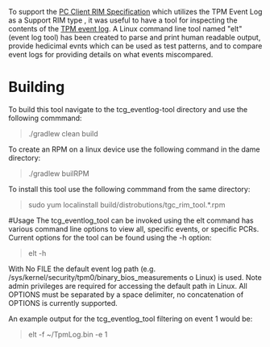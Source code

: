 To support the [PC Client RIM Specification](https://trustedcomputinggroup.org/wp-content/uploads/TCG_PC_Client_RIM_r0p15_15june2020.pdf) which utilizes the TPM Event Log as a Support RIM type , it was useful to 
have a tool for inspecting the contents of the [TPM event log](https://github.com/nsacyber/HIRS/wiki/TPM-Event-Logs). A Linux command line tool named "elt" (event log tool) has been 
created to parse and print human readable output, provide hedicimal evnts which can be used as test patterns, and to 
compare event logs for providing details on what events miscompared. 

# Building
To build this tool navigate to the tcg_eventlog-tool directory and use the following commmand: 
> ./gradlew clean build

To create an RPM on a linux device use the following command in the dame directory:
> ./gradlew builRPM

To install this tool use the following commmand from the same directory:
> sudo yum localinstall build/distrobutions/tgc_rim_tool.*.rpm

#Usage
The tcg_eventlog_tool can be invoked using the elt command has various command line options to view all, specific events,
or specific PCRs. 
Current options for the tool can be found using the -h option:

> elt -h

With No FILE the default event log path (e.g. /sys/kernel/security/tpm0/binary_bios_measurements o  Linux) is used.
 Note admin privileges are required for accessing the default path in Linux.
All OPTIONS must be separated by a space delimiter, no concatenation of OPTIONS is currently supported.

An example output for the tcg_eventlog_tool filtering on event 1 would be:
> elt -f ~/TpmLog.bin -e 1

